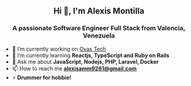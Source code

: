 <h2 align="center">Hi 👋, I'm Alexis Montilla</h2>
<h3 align="center">A passionate Software Engineer Full Stack from Valencia, Venezuela</h3>

- 🔭 I’m currently working on [Oxas Tech](https://oxas.tech/)
- 🌱 I’m currently learning **Reactjs, TypeScript and Ruby on Rails**
- 💬 Ask me about **JavaScript, Nodejs, PHP, Laravel, Docker**
- 📫 How to reach me **alexisamm9261@gmail.com**
- ⚡ **Drummer for hobbie!**

<!---

<div style="-webkit-column-count: 2; -moz-column-count: 2; column-count: 2;">
<div>
<h4 align="left">Languages:</h4>
<div style="display: inline-block;">
<a href="https://www.w3.org/html/" target="_blank" rel="noreferrer"> 
<img src="https://raw.githubusercontent.com/devicons/devicon/master/icons/html5/html5-original-wordmark.svg" alt="html5" width="25" height="25"/> 
<p><small style="color:black;font-weight:500;font-size:12px;font-family:helvetica;">HTML</small></p>
</a> 
</div>
<div style="display: inline-block;">
<a href="https://www.php.net" target="_blank" rel="noreferrer"> 
<img src="https://raw.githubusercontent.com/devicons/devicon/master/icons/php/php-original.svg" alt="php" width="25" height="25"/>
<p><small style="color:black;font-weight:500;font-size:12px;font-family:helvetica;">PHP</small></p>
</a> 
</div>
<div style="display: inline-block;">
<a href="https://developer.mozilla.org/en-US/docs/Web/JavaScript" target="_blank" rel="noreferrer"> 
<img src="https://raw.githubusercontent.com/devicons/devicon/master/icons/javascript/javascript-original.svg" alt="javascript" width="25" height="25"/> 
<p><small style="color:black;font-weight:500;font-size:12px;font-family:helvetica;">JavaScript</small></p>
</a> 
</div>
<div style="display: inline-block;">
<a href="https://www.typescriptlang.org/" target="_blank" rel="noreferrer"> 
<img src="https://raw.githubusercontent.com/devicons/devicon/master/icons/typescript/typescript-original.svg" alt="typescript" width="25" height="25"/> 
<p><small style="color:black;font-weight:500;font-size:12px;font-family:helvetica;">TypeScript</small></p>
</a> 
</div>
<div style="display: inline-block;">
<a href="https://www.ruby-lang.org/en/" target="_blank" rel="noreferrer"> 
<img src="https://raw.githubusercontent.com/devicons/devicon/master/icons/ruby/ruby-original.svg" alt="ruby" width="25" height="25"/> 
<p><small style="color:black;font-weight:500;font-size:12px;font-family:helvetica;">RUBY*</small></p>
</a> 
</div>
</div>

<div>
<h4 align="left">FrontEnd:</h4>
<div style="display: inline-block;">
<a href="https://www.w3schools.com/css/" target="_blank" rel="noreferrer"> 
<img src="https://raw.githubusercontent.com/devicons/devicon/master/icons/css3/css3-original-wordmark.svg" alt="css3" width="25" height="25"/> 
<p><small style="color:black;font-weight:500;font-size:12px;font-family:helvetica;">CSS</small></p>
</a> 
</div>
<div style="display: inline-block;">
<a href="https://reactjs.org/" target="_blank" rel="noreferrer"> 
<img src="https://raw.githubusercontent.com/devicons/devicon/master/icons/react/react-original-wordmark.svg" alt="react" width="25" height="25"/> 
<p><small style="color:black;font-weight:500;font-size:12px;font-family:helvetica;">React</small></p>
</a>
</div>
<div style="display: inline-block;">
<a href="https://tailwindcss.com/" target="_blank" rel="noreferrer"> 
<img src="https://www.vectorlogo.zone/logos/tailwindcss/tailwindcss-icon.svg" alt="tailwind" width="25" height="25"/> 
<p><small style="color:black;font-weight:500;font-size:12px;font-family:helvetica;">Tailwinds</small></p>
</a>
</div>
<div style="display: inline-block;">
<a href="https://getbootstrap.com" target="_blank" rel="noreferrer"> 
<img src="https://raw.githubusercontent.com/devicons/devicon/master/icons/bootstrap/bootstrap-plain-wordmark.svg" alt="bootstrap" width="25" height="25"/> 
<p><small style="color:black;font-weight:500;font-size:12px;font-family:helvetica;">Bootstrap</small></p>
</a> 
</div>
<div style="display: inline-block;">
<a href="https://jestjs.io" target="_blank" rel="noreferrer"> 
<img src="https://www.vectorlogo.zone/logos/jestjsio/jestjsio-icon.svg" alt="jest" width="25" height="25"/> 
<p><small style="color:black;font-weight:500;font-size:12px;font-family:helvetica;">Jest</small></p>
</a>
</div>
</div>

</div>

<div style="-webkit-column-count: 2; -moz-column-count: 2; column-count: 2;">
<div>
<h4 align="left">Backend:</h4>
<div style="display: inline-block;">
<a href="https://nodejs.org" target="_blank" rel="noreferrer"> 
<img src="https://raw.githubusercontent.com/devicons/devicon/master/icons/nodejs/nodejs-original-wordmark.svg" alt="nodejs" width="25" height="25"/> 
<p><small style="color:black;font-weight:500;font-size:12px;font-family:helvetica;">NODEJS</small></p>
</a> 
</div>
<div style="display: inline-block;">
<a href="https://rubyonrails.org" target="_blank" rel="noreferrer"> 
<img src="https://raw.githubusercontent.com/devicons/devicon/master/icons/rails/rails-original-wordmark.svg" alt="rails" width="25" height="25"/> 
<p><small style="color:black;font-weight:500;font-size:12px;font-family:helvetica;">RUBY ON RAILS</small></p>
</a> 
</div>
<div style="display: inline-block;">
<a href="https://expressjs.com" target="_blank" rel="noreferrer"> 
<img src="https://raw.githubusercontent.com/devicons/devicon/master/icons/express/express-original-wordmark.svg" alt="express" width="25" height="25"/> 
<p><small style="color:black;font-weight:500;font-size:12px;font-family:helvetica;">EXPRESS</small></p>
</a> 
</div>
<div style="display: inline-block;">
<a href="https://laravel.com/" target="_blank" rel="noreferrer"> 
<img src="https://raw.githubusercontent.com/devicons/devicon/master/icons/laravel/laravel-plain-wordmark.svg" alt="laravel" width="25" height="25"/> 
<p><small style="color:black;font-weight:500;font-size:12px;font-family:helvetica;">LARAVEL</small></p>
</a> 
</div>
</div>

<div>
<h4 align="left">Databases:</h4>
<div style="display: inline-block;">
<a href="https://www.mysql.com/" target="_blank" rel="noreferrer"> 
<img src="https://raw.githubusercontent.com/devicons/devicon/master/icons/mysql/mysql-original-wordmark.svg" alt="mysql" width="25" height="25"/> <p><small style="color:black;font-weight:500;font-size:12px;font-family:helvetica;">MariaDB</small></p>
</a> 
</div>
<div style="display: inline-block;">
<a href="https://mariadb.org/" target="_blank" rel="noreferrer"> 
<img src="https://www.vectorlogo.zone/logos/mariadb/mariadb-icon.svg" alt="mariadb" width="25" height="25"/> <p><small style="color:black;font-weight:500;font-size:12px;font-family:helvetica;">MySQL</small></p>
</a> 
</div>
<div style="display: inline-block;">
<a href="https://www.postgresql.org" target="_blank" rel="noreferrer"> 
<img src="https://raw.githubusercontent.com/devicons/devicon/master/icons/postgresql/postgresql-original-wordmark.svg" alt="postgresql" width="25" height="25"/> 
<p><small style="color:black;font-weight:500;font-size:12px;font-family:helvetica;">PostreSQL</small></p>
</a> 
</div>
<div style="display: inline-block;">
<a href="https://www.mongodb.com/" target="_blank" rel="noreferrer"> 
<img src="https://raw.githubusercontent.com/devicons/devicon/master/icons/mongodb/mongodb-original-wordmark.svg" alt="mongodb" width="25" height="25"/> 
<p><small style="color:black;font-weight:500;font-size:12px;font-family:helvetica;">MongoDB</small></p>
</a> 
</div>
<div style="display: inline-block;">
<a href="https://redis.io" target="_blank" rel="noreferrer"> 
<img src="https://raw.githubusercontent.com/devicons/devicon/master/icons/redis/redis-original-wordmark.svg" alt="redis" width="25" height="25"/> 
<p><small style="color:black;font-weight:500;font-size:12px;font-family:helvetica;">Redis</small></p>
</a> 
</div>
</div>

</div>

<div style="-webkit-column-count: 2; -moz-column-count: 2; column-count: 2;">

<div>
<h4 align="left">Servers:</h4>
<div style="display: inline-block;">
<a href="https://azure.microsoft.com/en-in/" target="_blank" rel="noreferrer"> 
<img src="https://www.vectorlogo.zone/logos/microsoft_azure/microsoft_azure-icon.svg" alt="azure" width="25" height="25"/> 
<p><small style="color:black;font-weight:500;font-size:12px;font-family:helvetica;">Azure</small></p>
</a> 
</div>
<div style="display: inline-block;">
<a href="https://www.docker.com/" target="_blank" rel="noreferrer"> 
<img src="https://raw.githubusercontent.com/devicons/devicon/master/icons/docker/docker-original-wordmark.svg" alt="docker" width="25" height="25"/> 
<p><small style="color:black;font-weight:500;font-size:12px;font-family:helvetica;">Docker</small></p>
</a> 
</div>
<div style="display: inline-block;">
<a href="https://www.linux.org/" target="_blank" rel="noreferrer"> 
<img src="https://raw.githubusercontent.com/devicons/devicon/master/icons/linux/linux-original.svg" alt="linux" width="25" height="25"/> 
<p><small style="color:black;font-weight:500;font-size:12px;font-family:helvetica;">Linux</small></p>
</a> 
</div>
<div style="display: inline-block;">
<a href="https://www.gnu.org/software/bash/" target="_blank" rel="noreferrer"> 
<img src="https://www.vectorlogo.zone/logos/gnu_bash/gnu_bash-icon.svg" alt="bash" width="25" height="25"/> 
<p><small style="color:black;font-weight:500;font-size:12px;font-family:helvetica;">Bash</small></p>
</a> 
</div>
<div style="display: inline-block;">
<a href="https://heroku.com" target="_blank" rel="noreferrer"> 
<img src="https://www.vectorlogo.zone/logos/heroku/heroku-icon.svg" alt="heroku" width="25" height="25"/> 
<p><small style="color:black;font-weight:500;font-size:12px;font-family:helvetica;">Heroku</small></p>
</a> 
</div>
</div>

<div>
<h4 align="left">Tools:</h4>
<div style="display: inline-block;">
<a href="https://git-scm.com/" target="_blank" rel="noreferrer"> 
<img src="https://www.vectorlogo.zone/logos/git-scm/git-scm-icon.svg" alt="git" width="25" height="25"/> 
<p><small style="color:black;font-weight:500;font-size:12px;font-family:helvetica;">Git</small></p>
</a> 
</div>
<div style="display: inline-block;">
<a href="https://postman.com" target="_blank" rel="noreferrer"> 
<img src="https://www.vectorlogo.zone/logos/getpostman/getpostman-icon.svg" alt="postman" width="25" height="25"/> 
<p><small style="color:black;font-weight:500;font-size:12px;font-family:helvetica;">Postman</small></p>
</a> 
</div>
<div style="display: inline-block;">
<a href="https://www.figma.com/" target="_blank" rel="noreferrer"> 
<img src="https://www.vectorlogo.zone/logos/figma/figma-icon.svg" alt="figma" width="25" height="25"/> 
<p><small style="color:black;font-weight:500;font-size:12px;font-family:helvetica;">Figma</small></p>
</a> 
</div>
</div>

</div>

<p align="center">
<div style="display: inline-block;">
<a href="https://linkedin.com/in/alexismontla" target="blank">
<img align="center" src="https://raw.githubusercontent.com/rahuldkjain/github-profile-readme-generator/master/src/images/icons/Social/linked-in-alt.svg" alt="alexismontla" height="20" width="30" />
</a>
</div>
</p>
-->
